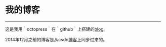 # 我的博客

---

这是我用｀octopress｀在｀github｀上搭建的[blog](http://timbao.github.io)。

2014年12月之前的博客是从csdn[博客](http://blog.csdn.net/goof)上同步过来的。
